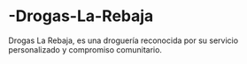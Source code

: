 # -Drogas-La-Rebaja
 Drogas La Rebaja, es una droguería reconocida por su servicio personalizado y compromiso comunitario.
